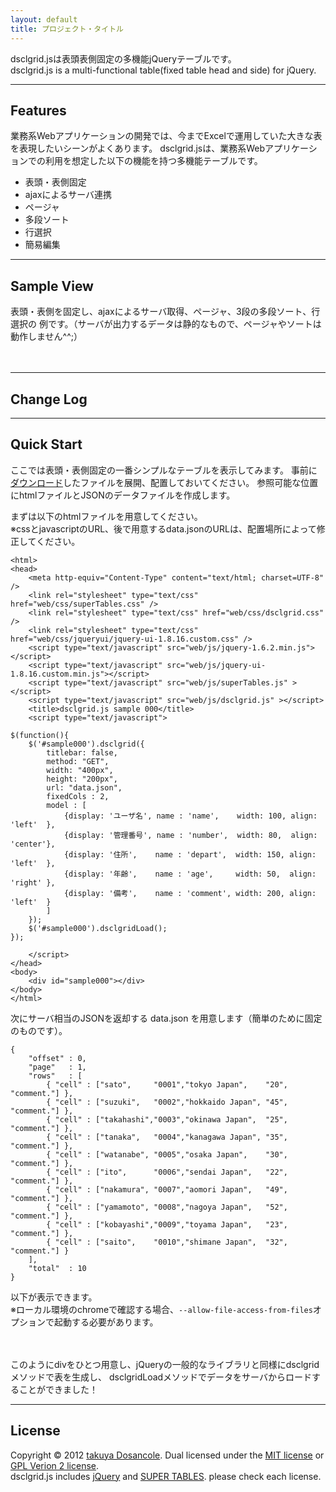```yaml
---
layout: default
title: プロジェクト・タイトル
---
```

 
dsclgrid.jsは表頭表側固定の多機能jQueryテーブルです。  
dsclgrid.js is a multi-functional table(fixed table head and side) for jQuery.

-----

Features
-----

業務系Webアプリケーションの開発では、今までExcelで運用していた大きな表を表現したいシーンがよくあります。
dsclgrid.jsは、業務系Webアプリケーションでの利用を想定した以下の機能を持つ多機能テーブルです。

-   表頭・表側固定
-   ajaxによるサーバ連携
-   ページャ
-   多段ソート
-   行選択
-   簡易編集


-----

Sample View
-----
表頭・表側を固定し、ajaxによるサーバ取得、ページャ、3段の多段ソート、行選択の
例です。（サーバが出力するデータは静的なもので、ページャやソートは動作しません^^;）

<script type="text/javascript">
$(function(){
    $('#qv').dsclgrid({
        method: "GET",
        title: "Sample View Table",
        width: "700px",
        height: "200px",
        url: "qvdata.json",
        fixedCols : 2,
        pager: true,
        pagestat : "from {from} to {to} / all {total}",
        sortable: true,
        sortNum: 3,
        selectable: true,
        model : [
            {display: 'ユーザ名', name : 'name',    width: 100, align: 'left'  },
            {display: '管理番号', name : 'number',  width: 80,  align: 'center'},
            {display: '住所',    name : 'depart',  width: 200, align: 'left'  },
            {display: '年齢',    name : 'age',     width: 50,  align: 'right' },
            {display: '電話番号', name : 'tel',     width: 200, align: 'center' },
            {display: '備考',    name : 'comment', width: 200, align: 'left'  }
        ]
    });
    $('#qv').dsclgridLoad();
});
</script>
<div style="padding:20px;padding-top:0px;"><div id="qv"></div></div>

-----

Change Log
-----

-----

Quick Start
-----

ここでは表頭・表側固定の一番シンプルなテーブルを表示してみます。
事前に[ダウンロード](https://github.com/dosancole/dsclgrid/zipball/master "ダウンロード")したファイルを展開、配置しておいてください。
参照可能な位置にhtmlファイルとJSONのデータファイルを作成します。


まずは以下のhtmlファイルを用意してください。  
※cssとjavascriptのURL、後で用意するdata.jsonのURLは、配置場所によって修正してください。

    <html>
    <head>
        <meta http-equiv="Content-Type" content="text/html; charset=UTF-8" />
        <link rel="stylesheet" type="text/css" href="web/css/superTables.css" />
        <link rel="stylesheet" type="text/css" href="web/css/dsclgrid.css" />
        <link rel="stylesheet" type="text/css" href="web/css/jqueryui/jquery-ui-1.8.16.custom.css" />
        <script type="text/javascript" src="web/js/jquery-1.6.2.min.js"></script>
        <script type="text/javascript" src="web/js/jquery-ui-1.8.16.custom.min.js"></script>
        <script type="text/javascript" src="web/js/superTables.js" ></script>
        <script type="text/javascript" src="web/js/dsclgrid.js" ></script>
        <title>dsclgrid.js sample 000</title>
        <script type="text/javascript">
    
    $(function(){
        $('#sample000').dsclgrid({
            titlebar: false,
            method: "GET",
            width: "400px",
            height: "200px",
            url: "data.json",
            fixedCols : 2,
            model : [
                {display: 'ユーザ名', name : 'name',    width: 100, align: 'left'  },
                {display: '管理番号', name : 'number',  width: 80,  align: 'center'},
                {display: '住所',    name : 'depart',  width: 150, align: 'left'  },
                {display: '年齢',    name : 'age',     width: 50,  align: 'right' },
                {display: '備考',    name : 'comment', width: 200, align: 'left'  }
            ]
        });
        $('#sample000').dsclgridLoad();
    });
    	
        </script>
    </head>
    <body>
        <div id="sample000"></div>
    </body>
    </html>

次にサーバ相当のJSONを返却する data.json を用意します（簡単のために固定のものです）。

    {
        "offset" : 0,
        "page"   : 1,
        "rows"   : [
            { "cell" : ["sato",     "0001","tokyo Japan",    "20", "comment."] },
            { "cell" : ["suzuki",   "0002","hokkaido Japan", "45", "comment."] },
            { "cell" : ["takahashi","0003","okinawa Japan",  "25", "comment."] },
            { "cell" : ["tanaka",   "0004","kanagawa Japan", "35", "comment."] },
            { "cell" : ["watanabe", "0005","osaka Japan",    "30", "comment."] },
            { "cell" : ["ito",      "0006","sendai Japan",   "22", "comment."] },
            { "cell" : ["nakamura", "0007","aomori Japan",   "49", "comment."] },
            { "cell" : ["yamamoto", "0008","nagoya Japan",   "52", "comment."] },
            { "cell" : ["kobayashi","0009","toyama Japan",   "23", "comment."] },
            { "cell" : ["saito",    "0010","shimane Japan",  "32", "comment."] }
        ],
        "total"  : 10
    }

以下が表示できます。  
※ローカル環境のchromeで確認する場合、```--allow-file-access-from-files```オプションで起動する必要があります。

<script type="text/javascript">
$(function(){
    $('#sample000').dsclgrid({
        method: "GET",
        titlebar: false,
        width: "400px",
        height: "200px",
        url: "sample/000/data.json",
        fixedCols : 2,
        model : [
            {display: 'ユーザ名', name : 'name',    width: 100, align: 'left'  },
            {display: '管理番号', name : 'number',  width: 80,  align: 'center'},
            {display: '住所',    name : 'depart',  width: 150, align: 'left'  },
            {display: '年齢',    name : 'age',     width: 50,  align: 'right' },
            {display: '備考',    name : 'comment', width: 200, align: 'left'  }
        ]
    });
    $('#sample000').dsclgridLoad();
});
</script>
<div style="padding:20px;padding-top:0px;"><div id="sample000"></div></div>

このようにdivをひとつ用意し、jQueryの一般的なライブラリと同様にdsclgridメソッドで表を生成し、
dsclgridLoadメソッドでデータをサーバからロードすることができました！

-----

License
-----
Copyright &copy; 2012 [takuya Dosancole].
Dual licensed under the [MIT license][MIT] or [GPL Verion 2 license][GPL].  
dsclgrid.js includes [jQuery] and [SUPER TABLES]. please check each license.

[MIT]: http://www.opensource.org/licenses/mit-license.php
[GPL]: http://www.gnu.org/licenses/gpl.html
[jQuery]: http://jquery.org/
[SUPER TABLES]: http://www.matts411.com/post/super_tables/
[takuya Dosancole]: https://github.com/dosancole